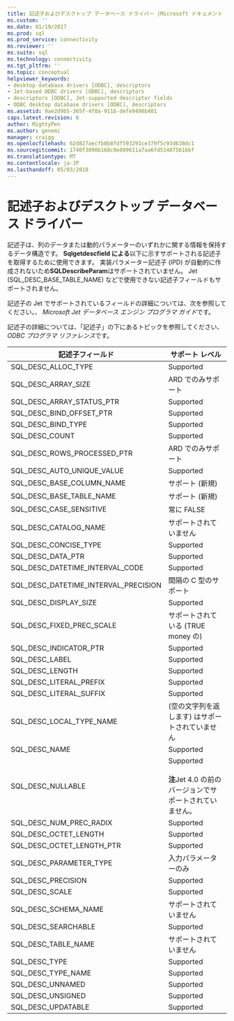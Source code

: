 ```yaml
---
title: 記述子およびデスクトップ データベース ドライバー |Microsoft ドキュメント
ms.custom: ''
ms.date: 01/19/2017
ms.prod: sql
ms.prod_service: connectivity
ms.reviewer: ''
ms.suite: sql
ms.technology: connectivity
ms.tgt_pltfrm: ''
ms.topic: conceptual
helpviewer_keywords:
- desktop database drivers [ODBC], descriptors
- Jet-based ODBC drivers [ODBC], descriptors
- descriptors [ODBC], Jet-supported descriptor fields
- ODBC desktop database drivers [ODBC], descriptors
ms.assetid: 9ae2d9b5-365f-4f0a-9116-defe9498b401
caps.latest.revision: 6
author: MightyPen
ms.author: genemi
manager: craigg
ms.openlocfilehash: 62d827aecfb8b8fdf593291ce179f5c93d638dc1
ms.sourcegitcommit: 1740f3090b168c0e809611a7aa6fd514075616bf
ms.translationtype: MT
ms.contentlocale: ja-JP
ms.lasthandoff: 05/03/2018
---
```

# <a name="descriptors-and-desktop-database-drivers"></a>記述子およびデスクトップ データベース ドライバー
記述子は、列のデータまたは動的パラメーターのいずれかに関する情報を保持するデータ構造です。 **Sqlgetdescfield による**以下に示すサポートされる記述子を取得するために使用できます。 実装パラメーター記述子 (IPD) が自動的に作成されないため**SQLDescribeParam**はサポートされていません。 Jet (SQL_DESC_BASE_TABLE_NAME) などで使用できない記述子フィールドもサポートされません。  
  
 記述子の Jet でサポートされているフィールドの詳細については、次を参照してください。、 *Microsoft Jet データベース エンジン プログラマ ガイド*です。  
  
 記述子の詳細については、「記述子」の下にあるトピックを参照してください、 *ODBC プログラマ リファレンス*です。  
  
|記述子フィールド|サポート レベル|  
|-----------------------|-------------------|  
|SQL_DESC_ALLOC_TYPE|Supported|  
|SQL_DESC_ARRAY_SIZE|ARD でのみサポート|  
|SQL_DESC_ARRAY_STATUS_PTR|Supported|  
|SQL_DESC_BIND_OFFSET_PTR|Supported|  
|SQL_DESC_BIND_TYPE|Supported|  
|SQL_DESC_COUNT|Supported|  
|SQL_DESC_ROWS_PROCESSED_PTR|ARD でのみサポート|  
|SQL_DESC_AUTO_UNIQUE_VALUE|Supported|  
|SQL_DESC_BASE_COLUMN_NAME|サポート (新規)|  
|SQL_DESC_BASE_TABLE_NAME|サポート (新規)|  
|SQL_DESC_CASE_SENSITIVE|常に FALSE|  
|SQL_DESC_CATALOG_NAME|サポートされていません|  
|SQL_DESC_CONCISE_TYPE|Supported|  
|SQL_DESC_DATA_PTR|Supported|  
|SQL_DESC_DATETIME_INTERVAL_CODE|Supported|  
|SQL_DESC_DATETIME_INTERVAL_PRECISION|間隔の C 型のサポート|  
|SQL_DESC_DISPLAY_SIZE|Supported|  
|SQL_DESC_FIXED_PREC_SCALE|サポートされている (TRUE money の)|  
|SQL_DESC_INDICATOR_PTR|Supported|  
|SQL_DESC_LABEL|Supported|  
|SQL_DESC_LENGTH|Supported|  
|SQL_DESC_LITERAL_PREFIX|Supported|  
|SQL_DESC_LITERAL_SUFFIX|Supported|  
|SQL_DESC_LOCAL_TYPE_NAME|(空の文字列を返します) はサポートされていません|  
|SQL_DESC_NAME|Supported|  
|SQL_DESC_NULLABLE|Supported<br /><br /> **注**Jet 4.0 の前のバージョンでサポートされていません。|  
|SQL_DESC_NUM_PREC_RADIX|Supported|  
|SQL_DESC_OCTET_LENGTH|Supported|  
|SQL_DESC_OCTET_LENGTH_PTR|Supported|  
|SQL_DESC_PARAMETER_TYPE|入力パラメーターのみ|  
|SQL_DESC_PRECISION|Supported|  
|SQL_DESC_SCALE|Supported|  
|SQL_DESC_SCHEMA_NAME|サポートされていません|  
|SQL_DESC_SEARCHABLE|Supported|  
|SQL_DESC_TABLE_NAME|サポートされていません|  
|SQL_DESC_TYPE|Supported|  
|SQL_DESC_TYPE_NAME|Supported|  
|SQL_DESC_UNNAMED|Supported|  
|SQL_DESC_UNSIGNED|Supported|  
|SQL_DESC_UPDATABLE|Supported|
